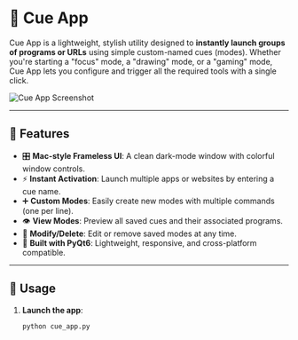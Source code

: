 # 🎯 Cue App

Cue App is a lightweight, stylish utility designed to **instantly launch groups of programs or URLs** using simple custom-named cues (modes). Whether you're starting a "focus" mode, a "drawing" mode, or a "gaming" mode, Cue App lets you configure and trigger all the required tools with a single click.

![Cue App Screenshot](images/sample_screenshot.png)

---

## 🚀 Features

- 🎛️ **Mac-style Frameless UI**: A clean dark-mode window with colorful window controls.
- ⚡ **Instant Activation**: Launch multiple apps or websites by entering a cue name.
- ➕ **Custom Modes**: Easily create new modes with multiple commands (one per line).
- 👁️ **View Modes**: Preview all saved cues and their associated programs.
- 🔧 **Modify/Delete**: Edit or remove saved modes at any time.
- 🧠 **Built with PyQt6**: Lightweight, responsive, and cross-platform compatible.

---

## 📂 Usage

1. **Launch the app**:
   ```bash
   python cue_app.py
